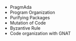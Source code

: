 - PragmAda
- Program Organization
- Purifying Packages
- Mutation of Code
- Byzantive Rule
- Code organization with GNAT
